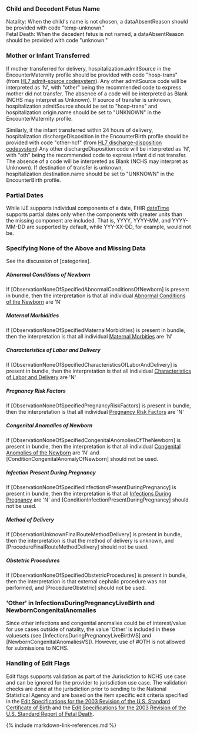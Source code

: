 ### Child and Decedent Fetus Name
Natality: When the child's name is not chosen, a dataAbsentReason should be provided with code "temp-unknown."
<br/>Fetal Death: When the decedent fetus is not named, a dataAbsentReason should be provided with code "unknown."

### Mother or Infant Transferred 
If mother transferred for delivery, hospitalization.admitSource in the EncounterMaternity profile should be provided with code "hosp-trans" (from [HL7 admit-source codesystem](http://terminology.hl7.org/CodeSystem/admit-source)). Any other admitSource code will be interpreted as 'N', with "other" being the recommended code to express mother did not transfer. The absence of a code will be interpreted as Blank (NCHS may interpret as Unknown). If source of transfer is unknown, hospitalization.admitSource should be set to "hosp-trans" and hospitalization.origin.name should be set to "UNKNOWN" in the EncounterMaternity profile.

Similarly, if the infant transferred within 24 hours of delivery, hospitalization.dischargeDisposition in the EncounterBirth profile should be provided with code "other-hcf" (from [HL7 discharge-disposition codesystem](https://terminology.hl7.org/5.4.0/CodeSystem-discharge-disposition.html)) Any other dischargeDisposition code will be interpreted as 'N', with "oth" being the recommended code to express infant did not transfer. The absence of a code will be interpreted as Blank (NCHS may interpret as Unknown). If destination of transfer is unknown, hospitalization.destination.name should be set to "UNKNOWN" in the EncounterBirth profile.

### Partial Dates
While IJE supports individual components of a date, FHIR [dateTime](https://build.fhir.org/datatypes.html#dateTime) supports partial dates only when the components with greater units than the missing component are included. That is, YYYY, YYYY-MM, and YYYY-MM-DD are supported by default, while YYY-XX-DD, for example, would not be.

### Specifying None of the Above and Missing Data
See the discussion of [categories].  
##### Abnormal Conditions of Newborn
If [ObservationNoneOfSpecifiedAbnormalConditionsOfNewborn] is present in bundle, then the interpretation is that all individual [Abnormal Conditions of the Newborn](artifacts.html#8) are 'N'
##### Maternal Morbidities
If [ObservationNoneOfSpecifiedMaternalMorbidities] is present in bundle, then the interpretation is that all individual [Maternal Morbities](artifacts.html#17) are 'N'
##### Characteristics of Labor and Delivery
If [ObservationNoneOfSpecifiedCharacteristicsOfLaborAndDelivery] is present in bundle, then the interpretation is that all individual  [Characteristics of Labor and Delivery](artifacts.html#10) are 'N' 
##### Pregnancy Risk Factors
If [ObservationNoneOfSpecifiedPregnancyRiskFactors] is present in bundle, then the interpretation is that all individual [Pregnancy Risk Factors](artifacts.html#16) are 'N'
##### Congenital Anomalies of Newborn
If [ObservationNoneOfSpecifiedCongenitalAnomoliesOfTheNewborn] is present in bundle, then the interpretation is that all individual [Congenital Anomolies of the Newborn](artifacts.html#9) are 'N' and [ConditionCongenitalAnomalyOfNewborn] should not be used.
##### Infection Present During Pregnancy
If [ObservationNoneOfSpecifiedInfectionsPresentDuringPregnancy] is present in bundle, then the interpretation is that all [Infections During Pregnancy](artifacts.html#12) are 'N' and [ConditionInfectionPresentDuringPregnancy] should not be used. 
##### Method of Delivery 
If [ObservationUnknownFinalRouteMethodDelivery] is present in bundle, then the interpretation is that the method of delivery is unknown, and [ProcedureFinalRouteMethodDelivery] should not be used.
##### Obstetric Procedures 
If [ObservationNoneOfSpecifiedObstetricProcedures] is present in bundle, then the interpretation is that external cephalic procedure was not performed, and [ProcedureObstetric] should not be used.

### 'Other' in InfectionsDuringPregnancyLiveBirth and NewbornCongenitalAnomalies 
Since other infections and congenital anomalies could be of interest/value for use cases outside of natality, the value 'Other' is included in these valuesets (see [InfectionsDuringPregnancyLiveBirthVS] and [NewbornCongenitalAnomaliesVS]). However, use of #OTH is not allowed for submissions to NCHS.

### Handling of Edit Flags
Edit flags supports validation as part of the Jurisdiction to NCHS use case and can be ignored for the provider to jurisdiction use case. The validation checks are done at the jurisdiction prior to sending to the National Statistical Agency and are based on the item specific edit criteria specified in the [Edit Specifications for the 2003 Revision of the U.S. Standard Certificate of Birth](https://www.cdc.gov/nchs/data/dvs/birth-edit-specifications.pdf) and the [Edit Specifications for the 2003 Revision of the U.S. Standard Report of Fetal Death](https://www.cdc.gov/nchs/data/dvs/death_edit_specifications.pdf).

{% include markdown-link-references.md %}


